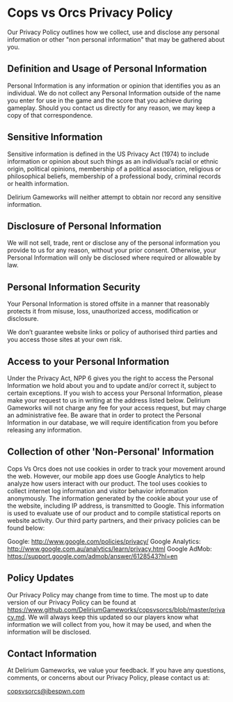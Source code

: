 # Cops vs Orcs Privacy Policy

Our Privacy Policy outlines how we collect, use and disclose any personal information or other
"non personal information" that may be gathered about you.

## Definition and Usage of Personal Information

Personal Information is any information or opinion that identifies you as an individual. We do not collect any Personal Information outside of the name you enter for use in the game and the score that you achieve during gameplay. Should you contact us directly for any reason, we may keep a copy of that correspondence.

## Sensitive Information

Sensitive information is defined in the US Privacy Act (1974) to include information or opinion about such things as an individual’s racial or ethnic origin, political opinions, membership of a political association, religious or philosophical beliefs, membership of a professional body, criminal records or health information.

Delirium Gameworks will neither attempt to obtain nor record any sensitive information.

## Disclosure of Personal Information

We will not sell, trade, rent or disclose any of the personal information you provide to us for any reason, without your prior consent. Otherwise, your Personal Information will only be disclosed where required or allowable by law.

## Personal Information Security

Your Personal Information is stored offsite in a manner that reasonably protects it from misuse, loss, unauthorized access, modification or disclosure.

We don’t guarantee website links or policy of authorised third parties and you access those sites at your own risk.

## Access to your Personal Information

Under the Privacy Act, NPP 6 gives you the right to access the Personal Information we hold about you and to update and/or correct it, subject to certain exceptions. If you wish to access your Personal Information, please make your request to us in writing at the address listed below. Delirium Gameworks will not charge any fee for your access request, but may charge an administrative fee. Be aware that in order to protect the Personal Information in our database, we will require identification from you before releasing any information.

## Collection of other 'Non-Personal' Information

Cops Vs Orcs does not use cookies in order to track your movement around the web. However, our mobile app does use Google Analytics to help analyze how users interact with our product. The tool uses cookies to collect internet log information and visitor behavior information anonymously. The information generated by the cookie about your use of the website, including IP address, is transmitted to Google. This information is used to evaluate use of our product and to compile statistical reports on website activity.
Our third party partners, and their privacy policies can be found below:

Google: http://www.google.com/policies/privacy/
Google Analytics: http://www.google.com.au/analytics/learn/privacy.html
Google AdMob: https://support.google.com/admob/answer/6128543?hl=en

## Policy Updates

Our Privacy Policy may change from time to time. The most up to date version of our Privacy Policy can be found at https://www.github.com/DeliriumGameworks/copsvsorcs/blob/master/privacy.md. We will always keep this updated so our players know what information we will collect from you, how it may be used, and when the information will be disclosed.

## Contact Information

At Delirium Gameworks, we value your feedback. If you have any questions, comments, or concerns about our Privacy Policy, please contact us at:

copsvsorcs@ibespwn.com
